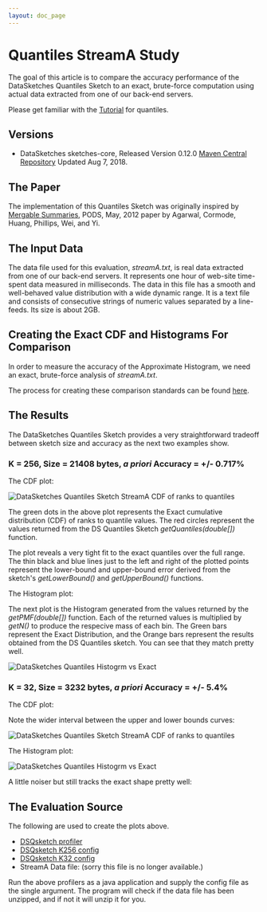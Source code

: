 ```yaml
---
layout: doc_page
---
```

<!--
    Licensed to the Apache Software Foundation (ASF) under one
    or more contributor license agreements.  See the NOTICE file
    distributed with this work for additional information
    regarding copyright ownership.  The ASF licenses this file
    to you under the Apache License, Version 2.0 (the
    "License"); you may not use this file except in compliance
    with the License.  You may obtain a copy of the License at

      http://www.apache.org/licenses/LICENSE-2.0

    Unless required by applicable law or agreed to in writing,
    software distributed under the License is distributed on an
    "AS IS" BASIS, WITHOUT WARRANTIES OR CONDITIONS OF ANY
    KIND, either express or implied.  See the License for the
    specific language governing permissions and limitations
    under the License.
-->
# Quantiles StreamA Study

The goal of this article is to compare the accuracy performance of the DataSketches Quantiles Sketch to an exact, brute-force computation using actual data extracted from one of our back-end servers. 

Please get familiar with the [Tutorial]({{site.docs_dir}}/QuantilesAll/SketchingQuantilesAndRanksTutorial.html) for quantiles.

## Versions

* DataSketches sketches-core, Released Version 0.12.0  <a href="https://search.maven.org/classic/#artifactdetails%7Ccom.yahoo.datasketches%7Csketches-core%7C0.12.0%7Cjar">Maven Central Repository</a> Updated Aug 7, 2018.


## The Paper

The implementation of this Quantiles Sketch was originally inspired by 
[Mergable Summaries](https://dl.acm.org/citation.cfm?id=2213562), PODS, May, 2012 paper by Agarwal, Cormode, Huang, Phillips, Wei, and Yi.

## The Input Data
The data file used for this evaluation, *streamA.txt*, is real data extracted from one of our back-end servers.  It represents one hour of web-site time-spent data measured in milliseconds. The data in this file has a smooth and well-behaved value distribution with a wide dynamic range.  It is a text file and consists of consecutive strings of numeric values separated by a line-feeds. Its size is about 2GB.

## Creating the Exact CDF and Histograms For Comparison
In order to measure the accuracy of the Approximate Histogram, we need an exact, brute-force analysis of *streamA.txt*. 

The process for creating these comparison standards can be found [here]({{site.docs_dir}}/QuantilesStudies/ExactQuantiles.html).

## The Results

The DataSketches Quantiles Sketch provides a very straightforward tradeoff between sketch size and accuracy as the next two examples show.

### K = 256, Size = 21408 bytes, <i>a priori</i> Accuracy = +/- 0.717%

The CDF plot:

<img class="doc-img-full" src="{{site.docs_img_dir}}/quantiles/DSQsketchK256_StreamA_CDF.png" alt="DataSketches Quantiles Sketch StreamA CDF of ranks to quantiles" />  

The green dots in the above plot represents the Exact cumulative distribution (CDF) of ranks to quantile values. The red circles represent the values returned from the DS Quantiles Sketch *getQuantiles(double[])* function. 

The plot reveals a very tight fit to the exact quantiles over the full range. The thin black and blue lines just to the left and right of the plotted points represent the lower-bound and upper-bound error derived from the sketch's *getLowerBound()* and *getUpperBound()* functions.

The Histogram plot:

The next plot is the Histogram generated from the values returned by the *getPMF(double[])* function. Each of the returned values is multiplied by *getN()* to produce the respecive mass of each bin. The Green bars represent the Exact Distribution, and the Orange bars represent the results obtained from the DS Quantiles sketch. You can see that they match pretty well.

<img class="doc-img-full" src="{{site.docs_img_dir}}/quantiles/DSQsketchK256_StreamA_PMF.png" alt="DataSketches Quantiles Histogrm vs Exact" />


### K = 32, Size = 3232 bytes, <i>a priori</i> Accuracy = +/- 5.4%

The CDF plot:

Note the wider interval between the upper and lower bounds curves:

<img class="doc-img-full" src="{{site.docs_img_dir}}/quantiles/DSQsketchK32_StreamA_CDF.png" alt="DataSketches Quantiles Sketch StreamA CDF of ranks to quantiles" />

The Histogram plot:

<img class="doc-img-full" src="{{site.docs_img_dir}}/quantiles/DSQsketchK32_StreamA_PMF.png" alt="DataSketches Quantiles Histogrm vs Exact" />

A little noiser but still tracks the exact shape pretty well:

## The Evaluation Source
The following are used to create the plots above.

* [DSQsketch profiler](https://github.com/DataSketches/characterization/blob/master/src/main/java/org/apache/datasketches/characterization/quantiles/QuantilesStreamAProfile.java)
* [DSQsketch K256 config](https://github.com/DataSketches/characterization/blob/master/src/main/resources/quantiles/QuantilesK256StreamAJob.conf)
* [DSQsketch K32 config](https://github.com/DataSketches/characterization/blob/master/src/main/resources/quantiles/QuantilesK32StreamAJob.conf)
* StreamA Data file: (sorry this file is no longer available.)

Run the above profilers as a java application and supply the config file as the single argument. The program will check if the data file has been unzipped, and if not it will unzip it for you. 

